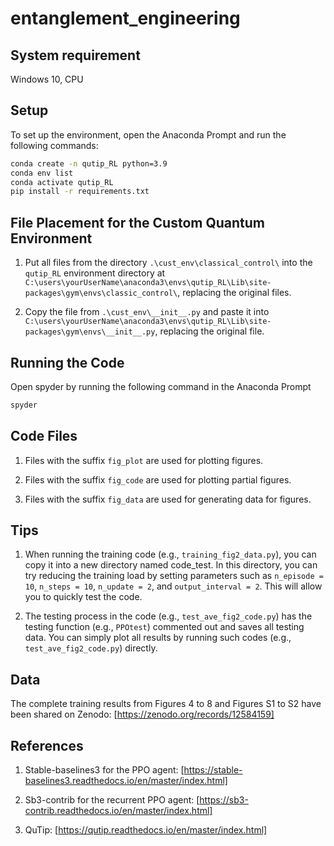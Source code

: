 # entanglement_engineering

## System requirement

Windows 10, CPU

## Setup

To set up the environment, open the Anaconda Prompt and run the following commands:

```sh
conda create -n qutip_RL python=3.9
conda env list
conda activate qutip_RL
pip install -r requirements.txt
```

## File Placement for the Custom Quantum Environment
1. Put all files from the directory `.\cust_env\classical_control\` into the `qutip_RL` environment directory at `C:\users\yourUserName\anaconda3\envs\qutip_RL\Lib\site-packages\gym\envs\classic_control\`, replacing the original files.

2. Copy the file from `.\cust_env\__init__.py` and paste it into `C:\users\yourUserName\anaconda3\envs\qutip_RL\Lib\site-packages\gym\envs\__init__.py`, replacing the original file.

## Running the Code

Open spyder by running the following command in the Anaconda Prompt
```sh
spyder
```

## Code Files

1. Files with the suffix `fig_plot` are used for plotting figures.

2. Files with the suffix `fig_code` are used for plotting partial figures.

3. Files with the suffix `fig_data` are used for generating data for figures.

## Tips

1. When running the training code (e.g., `training_fig2_data.py`), you can copy it into a new directory named code_test. In this directory, you can try reducing the training load by setting parameters such as `n_episode = 10`, `n_steps = 10`, `n_update = 2`, and `output_interval = 2`. This will allow you to quickly test the code.

2. The testing process in the code (e.g., `test_ave_fig2_code.py`) has the testing function (e.g., `PPOtest`) commented out and saves all testing data. You can simply plot all results by running such codes (e.g., `test_ave_fig2_code.py`) directly.

## Data
The complete training results from Figures 4 to 8 and Figures S1 to S2 have been shared on Zenodo: [https://zenodo.org/records/12584159]

## References

1. Stable-baselines3 for the PPO agent: [https://stable-baselines3.readthedocs.io/en/master/index.html]

2. Sb3-contrib for the recurrent PPO agent: [https://sb3-contrib.readthedocs.io/en/master/index.html]

3. QuTip: [https://qutip.readthedocs.io/en/master/index.html]
